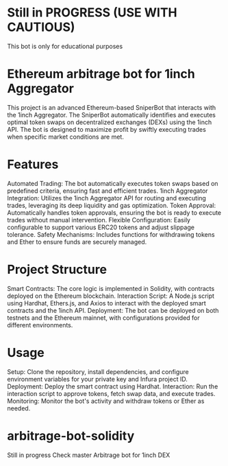 # Still in PROGRESS (USE WITH CAUTIOUS)
This bot is only for educational purposes
# Ethereum arbitrage bot for 1inch Aggregator
This project is an advanced Ethereum-based SniperBot that interacts with the 1inch Aggregator. The SniperBot automatically identifies and executes optimal token swaps on decentralized exchanges (DEXs) using the 1inch API. The bot is designed to maximize profit by swiftly executing trades when specific market conditions are met.

# Features

Automated Trading: The bot automatically executes token swaps based on predefined criteria, ensuring fast and efficient trades.
1inch Aggregator Integration: Utilizes the 1inch Aggregator API for routing and executing trades, leveraging its deep liquidity and gas optimization.
Token Approval: Automatically handles token approvals, ensuring the bot is ready to execute trades without manual intervention.
Flexible Configuration: Easily configurable to support various ERC20 tokens and adjust slippage tolerance.
Safety Mechanisms: Includes functions for withdrawing tokens and Ether to ensure funds are securely managed.

# Project Structure
Smart Contracts: The core logic is implemented in Solidity, with contracts deployed on the Ethereum blockchain.
Interaction Script: A Node.js script using Hardhat, Ethers.js, and Axios to interact with the deployed smart contracts and the 1inch API.
Deployment: The bot can be deployed on both testnets and the Ethereum mainnet, with configurations provided for different environments.

# Usage
Setup: Clone the repository, install dependencies, and configure environment variables for your private key and Infura project ID.
Deployment: Deploy the smart contract using Hardhat.
Interaction: Run the interaction script to approve tokens, fetch swap data, and execute trades.
Monitoring: Monitor the bot's activity and withdraw tokens or Ether as needed.

# arbitrage-bot-solidity
Still in progress
Check master
Arbitrage bot for 1inch DEX
